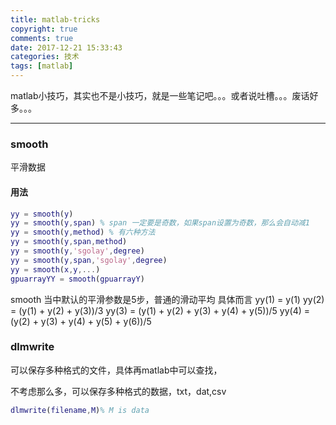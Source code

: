 ```yaml
---
title: matlab-tricks
copyright: true
comments: true
date: 2017-12-21 15:33:43
categories: 技术
tags: [matlab]
---
```

matlab小技巧，其实也不是小技巧，就是一些笔记吧。。。或者说吐槽。。。废话好多。。。
<!-- more -->
----------

### smooth

平滑数据

#### 用法

``` matlab
yy = smooth(y)
yy = smooth(y,span) % span 一定要是奇数，如果span设置为奇数，那么会自动减1
yy = smooth(y,method) % 有六种方法
yy = smooth(y,span,method)
yy = smooth(y,'sgolay',degree)
yy = smooth(y,span,'sgolay',degree)
yy = smooth(x,y,...)
gpuarrayYY = smooth(gpuarrayY)
``` 

smooth 当中默认的平滑参数是5步，普通的滑动平均
具体而言
yy(1) = y(1)
yy(2) = (y(1) + y(2) + y(3))/3
yy(3) = (y(1) + y(2) + y(3) + y(4) + y(5))/5
yy(4) = (y(2) + y(3) + y(4) + y(5) + y(6))/5


### dlmwrite

可以保存多种格式的文件，具体再matlab中可以查找，

不考虑那么多，可以保存多种格式的数据，txt，dat,csv


``` matlab
dlmwrite(filename,M)% M is data
```